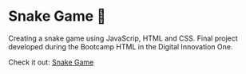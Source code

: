 # Snake Game 🐍
Creating a snake game using JavaScrip, HTML and CSS. 
Final project developed during the Bootcamp HTML in the Digital Innovation One.

Check it out: [Snake Game](https://monique-tukaj.github.io/snake-game/)

